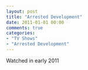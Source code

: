 ```yaml
---
layout: post
title: "Arrested Development"
date: 2011-01-01 00:00
comments: true
categories:
- "TV Shows"
- "Arrested Development"
---
```


Watched in early 2011
